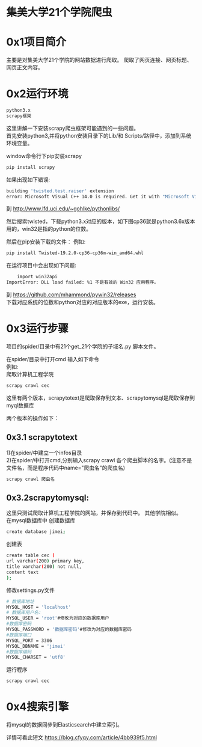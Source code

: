 # 集美大学21个学院爬虫
# 0x1项目简介
主要是对集美大学21个学院的网站数据进行爬取。
爬取了网页连接、网页标题、网页正文内容。
# 0x2运行环境
```bash
python3.x
scrapy框架
```
这里讲解一下安装scrapy爬虫框架可能遇到的一些问题。     
首先安装python3,并将python安装目录下的Lib/和
Scripts/路径中，添加到系统环境变量。       

window命令行下pip安装scrapy

```bash
pip install scrapy
```
如果出现如下错误:
```bash
building 'twisted.test.raiser' extension
error: Microsoft Visual C++ 14.0 is required. Get it with "Microsoft Visual C++ Build Tools": http://landinghub.visualstudio.com/visual-cpp-build-tools

```
到
http://www.lfd.uci.edu/~gohlke/pythonlibs/             


然后搜索twisted，下载python3.x对应的版本，如下图cp36就是python3.6x版本用的，win32是指的python的位数。        

然后在pip安装下载的文件：
例如: 
```bash
pip install Twisted-19.2.0-cp36-cp36m-win_amd64.whl
```

在运行项目中会出现如下问题:
```bash
    import win32api
ImportError: DLL load failed: %1 不是有效的 Win32 应用程序。
```
到 https://github.com/mhammond/pywin32/releases   
下载对应系统的位数和python对应的对应版本的exe，运行安装。
# 0x3运行步骤  
项目的spider/目录中有21个get_21个学院的子域名.py 脚本文件。       

在spider/目录中打开cmd 
输入如下命令    
例如:    
爬取计算机工程学院 
```bash
scrapy crawl cec
```

这里有两个版本，scrapytotext是爬取保存到文本、scrapytomysql是爬取保存到myql数据库          
      
两个版本的操作如下：    

## 0x3.1 scrapytotext  
1)在spider/中建立一个infos目录         
2)在spider/中打开cmd,分别输入scrapy crawl 各个爬虫脚本的名字。(注意不是文件名，而是程序代码中name="爬虫名"的爬虫名)
```bash
scrapy crawl 爬虫名
```
## 0x3.2scrapytomysql:    
这里只测试爬取计算机工程学院的网站，并保存到代码中。 其他学院相似。    
在mysql数据库中
创建数据库
```bash
create database jimei;
```
创建表
```bash
create table cec (
url varchar(200) primary key,
title varchar(200) not null,
content text
);
```
修改settings.py文件
```bash
# 数据库地址
MYSQL_HOST = 'localhost'
# 数据库用户名:
MYSQL_USER = 'root'#修改为对应的数据库用户
#数据库密码
MYSQL_PASSWORD = '数据库密码'#修改为对应的数据库密码
#数据库端口
MYSQL_PORT = 3306
MYSQL_DBNAME = 'jimei' 
#数据库编码
MYSQL_CHARSET = 'utf8'
```
运行程序
```bash
scrapy crawl cec
```
# 0x4搜索引擎
将mysql的数据同步到Elasticsearch中建立索引。  

详情可看此短文 
https://blog.cfyqy.com/article/4bb939f5.html


